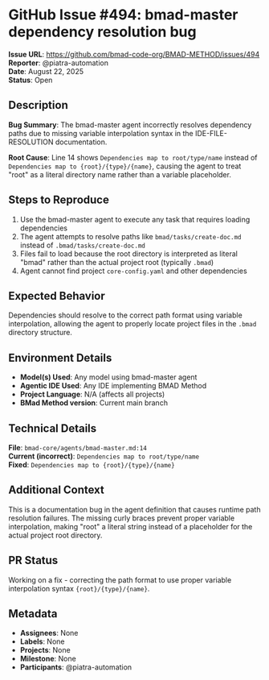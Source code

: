 # GitHub Issue #494: bmad-master dependency resolution bug

**Issue URL**: https://github.com/bmad-code-org/BMAD-METHOD/issues/494  
**Reporter**: @piatra-automation  
**Date**: August 22, 2025  
**Status**: Open

## Description

**Bug Summary**: The bmad-master agent incorrectly resolves dependency paths due to missing variable interpolation syntax in the IDE-FILE-RESOLUTION documentation.

**Root Cause**: Line 14 shows `Dependencies map to root/type/name` instead of `Dependencies map to {root}/{type}/{name}`, causing the agent to treat "root" as a literal directory name rather than a variable placeholder.

## Steps to Reproduce

1. Use the bmad-master agent to execute any task that requires loading dependencies
2. The agent attempts to resolve paths like `bmad/tasks/create-doc.md` instead of `.bmad/tasks/create-doc.md`
3. Files fail to load because the root directory is interpreted as literal "bmad" rather than the actual project root (typically `.bmad`)
4. Agent cannot find project `core-config.yaml` and other dependencies

## Expected Behavior

Dependencies should resolve to the correct path format using variable interpolation, allowing the agent to properly locate project files in the `.bmad` directory structure.

## Environment Details

- **Model(s) Used**: Any model using bmad-master agent
- **Agentic IDE Used**: Any IDE implementing BMAD Method
- **Project Language**: N/A (affects all projects)
- **BMad Method version**: Current main branch

## Technical Details

**File**: `bmad-core/agents/bmad-master.md:14`  
**Current (incorrect)**: `Dependencies map to root/type/name`  
**Fixed**: `Dependencies map to {root}/{type}/{name}`

## Additional Context

This is a documentation bug in the agent definition that causes runtime path resolution failures. The missing curly braces prevent proper variable interpolation, making "root" a literal string instead of a placeholder for the actual project root directory.

## PR Status

Working on a fix - correcting the path format to use proper variable interpolation syntax `{root}/{type}/{name}`.

## Metadata

- **Assignees**: None
- **Labels**: None
- **Projects**: None
- **Milestone**: None
- **Participants**: @piatra-automation
